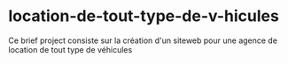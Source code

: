 # location-de-tout-type-de-v-hicules
Ce brief project consiste sur la création d'un siteweb pour une agence de location de tout type de véhicules

